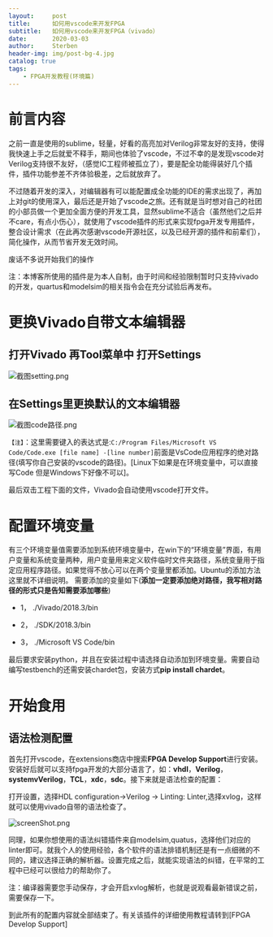 ```yaml
---
layout:     post
title:      如何用vscode来开发FPGA
subtitle:   如何用vscode来开发FPGA（vivado）
date:       2020-03-03
author:     Sterben
header-img: img/post-bg-4.jpg
catalog: true
tags:
    - FPGA开发教程(环境篇)
---
```


# 前言内容

之前一直是使用的sublime，轻量，好看的高亮加对Verilog非常友好的支持，使得我快速上手之后就爱不释手，期间也体验了vscode，不过不幸的是发现vscode对Verilog支持很不友好，（感觉IC工程师被孤立了），要是配全功能得装好几个插件，插件功能参差不齐体验极差，之后就放弃了。

不过随着开发的深入，对编辑器有可以能配置成全功能的IDE的需求出现了，再加上对git的使用深入，最后还是开始了vscode之旅。还有就是当时想对自己的社团的小部员做一个更加全面方便的开发工具，显然sublime不适合（虽然他们之后并不care，有点小伤心），就使用了vscode插件的形式来实现fpga开发专用插件，整合设计需求（在此再次感谢vscode开源社区，以及已经开源的插件和前辈们），简化操作，从而节省开发无效时间。

废话不多说开始我们的操作

注：本博客所使用的插件是为本人自制，由于时间和经验限制暂时只支持vivado的开发，quartus和modelsim的相关指令会在充分试验后再发布。

# 更换Vivado自带文本编辑器

## 打开Vivado 再Tool菜单中 打开Settings

![截图setting.png](https://i.loli.net/2020/08/28/2pRUsqm3XSKz1vi.png)

## 在Settings里更换默认的文本编辑器

![截图code路径.png](https://i.loli.net/2020/08/28/E9tPqRVw5bfCzBl.png)

`【注】`：这里需要键入的表达式是:`C:/Program Files/Microsoft VS Code/Code.exe [file name] -[line number]`前面是VsCode应用程序的绝对路径(填写你自己安装的vscode的路径)。[Linux下如果是在环境变量中，可以直接写Code 但是Windows下好像不可以]。

最后双击工程下面的文件，Vivado会自动使用vscode打开文件。

# 配置环境变量

有三个环境变量值需要添加到系统环境变量中，在win下的“环境变量”界面，有用户变量和系统变量两种，用户变量用来定义软件临时文件夹路径，系统变量用于指定应用程序路径。如果觉得不放心可以在两个变量里都添加。Ubuntu的添加方法这里就不详细说明。
需要添加的变量如下(**添加一定要添加绝对路径，我写相对路径的形式只是告知需要添加哪些**)

* 1， ./Vivado/2018.3/bin

* 2， ./SDK/2018.3/bin

* 3， ./Microsoft VS Code/bin

最后要求安装python，并且在安装过程中请选择自动添加到环境变量。需要自动编写testbench的还需安装chardet包，安装方式**pip install chardet**。

# 开始食用

## 语法检测配置

首先打开vscode，在extensions商店中搜索**FPGA Develop Support**进行安装。安装好后就可以支持fpga开发的大部分语言了，如：**vhdl**，**Verilog**，**systemvVerilog**，**TCL**，**xdc**，**sdc**。接下来就是语法检查的配置：

打开设置，选择HDL configuration->Verilog -> Linting: Linter,选择xvlog，这样就可以使用vivado自带的语法检查了。

![screenShot.png](https://i.loli.net/2020/03/03/ytXcDPUYLsEuNzo.png)

同理，如果你想使用的语法纠错插件来自modelsim,quatus，选择他们对应的linter即可。就我个人的使用经验，各个软件的语法排错机制还是有一点细微的不同的，建议选择正确的解析器。设置完成之后，就能实现语法的纠错，在平常的工程中已经可以很给力的帮助你了。

注：编译器需要您手动保存，才会开启xvlog解析，也就是说观看最新错误之前，需要保存一下。

到此所有的配置内容就全部结束了。有关该插件的详细使用教程请转到[FPGA Develop Support]
